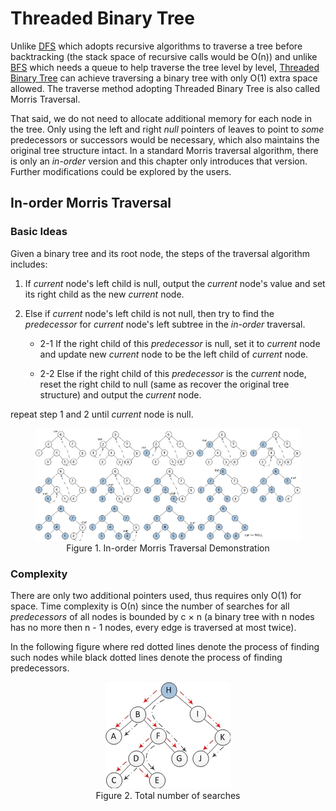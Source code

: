 # Threaded Binary Tree

Unlike [DFS](https://en.wikipedia.org/wiki/Depth-first_search) which adopts recursive algorithms to traverse a tree before backtracking (the stack space of recursive calls would be &Omicron;(n)) and unlike [BFS](https://en.wikipedia.org/wiki/Breadth-first_search) which needs a queue to help traverse the tree level by level, [Threaded Binary Tree](https://en.wikipedia.org/wiki/Threaded_binary_tree) can achieve traversing a binary tree with only &Omicron;(1) extra space allowed. The traverse method adopting Threaded Binary Tree is also called Morris Traversal.

That said, we do not need to allocate additional memory for each node in the tree. Only using the left and right _null_ pointers of leaves to point to _some_ predecessors or successors would be necessary, which also maintains the original tree structure intact. In a standard Morris traversal algorithm, there is only an _in-order_ version and this chapter only introduces that version. Further modifications could be explored by the users.

## In-order Morris Traversal

### Basic Ideas

Given a binary tree and its root node, the steps of the traversal algorithm includes:

1. If _current_ node's left child is null, output the _current_ node's value and set its right child as the new _current_ node.

2. Else if _current_ node's left child is not null, then try to find the _predecessor_ for _current_ node's left subtree in the _in-order_ traversal.

    - 2-1 If the right child of this _predecessor_ is null, set it to _current_ node and update new _current_ node to be the left child of _current_ node.

    - 2-2 Else if the right child of this _predecessor_ is the _current_ node, reset the right child to null (same as recover the original tree structure) and output the _current_ node.

repeat step 1 and 2 until _current_ node is null.

<figure style="text-align:center">
  <img src="../images/threaded-bt.jpg" />
  <figcaption>Figure 1. In-order Morris Traversal Demonstration</figcaption>
</figure>

### Complexity

There are only two additional pointers used, thus requires only &Omicron;(1) for space. Time complexity is &Omicron;(n) since the number of searches for all _predecessors_ of all nodes is bounded by c &times; n (a binary tree with n nodes has no more then n - 1 nodes, every edge is traversed at most twice).

In the following figure where red dotted lines denote the process of finding such nodes while black dotted lines denote the process of finding predecessors.

<figure style="text-align:center">
  <img src="../images/threaded-bt-2.jpg" />
  <figcaption>Figure 2. Total number of searches</figcaption>
</figure>
